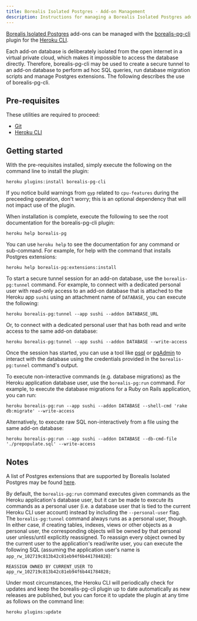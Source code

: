 ```yaml
---
title: Borealis Isolated Postgres - Add-on Management
description: Instructions for managing a Borealis Isolated Postgres add-on
---
```


[Borealis Isolated Postgres](https://elements.heroku.com/addons/borealis-pg) add-ons can be managed with the [borealis-pg-cli](https://www.npmjs.com/package/borealis-pg-cli) plugin for the [Heroku CLI](https://devcenter.heroku.com/articles/heroku-cli).

Each add-on database is deliberately isolated from the open internet in a virtual private cloud, which makes it impossible to access the database directly. Therefore, borealis-pg-cli may be used to create a secure tunnel to an add-on database to perform ad hoc SQL queries, run database migration scripts and manage Postgres extensions. The following describes the use of borealis-pg-cli.

## Pre-requisites

These utilities are required to proceed:

- [Git](https://git-scm.com/book/en/v2/Getting-Started-Installing-Git)
- [Heroku CLI](https://devcenter.heroku.com/articles/heroku-cli#download-and-install)

## Getting started

With the pre-requisites installed, simply execute the following on the command line to install the plugin:

```shell
heroku plugins:install borealis-pg-cli
```

If you notice build warnings from `gyp` related to `cpu-features` during the preceeding operation, don't worry; this is an optional dependency that will not impact use of the plugin.

When installation is complete, execute the following to see the root documentation for the borealis-pg-cli plugin:

```shell
heroku help borealis-pg
```

You can use `heroku help` to see the documentation for any command or sub-command. For example, for help with the command that installs Postgres extensions:

```shell
heroku help borealis-pg:extensions:install
```

To start a secure tunnel session for an add-on database, use the `borealis-pg:tunnel` command. For example, to connect with a dedicated personal user with read-only access to an add-on database that is attached to the Heroku app `sushi` using an attachment name of `DATABASE`, you can execute the following:

```shell
heroku borealis-pg:tunnel --app sushi --addon DATABASE_URL
```

Or, to connect with a dedicated personal user that has both read and write access to the same add-on database:

```shell
heroku borealis-pg:tunnel --app sushi --addon DATABASE --write-access
```

Once the session has started, you can use a tool like [psql](https://www.postgresql.org/docs/current/app-psql.html) or [pgAdmin](https://www.pgadmin.org/) to interact with the database using the credentials provided in the `borealis-pg:tunnel` command's output.

To execute non-interactive commands (e.g. database migrations) as the Heroku application database user, use the `borealis-pg:run` command. For example, to execute the database migrations for a Ruby on Rails application, you can run:

```shell
heroku borealis-pg:run --app sushi --addon DATABASE --shell-cmd 'rake db:migrate' --write-access
```

Alternatively, to execute raw SQL non-interactively from a file using the same add-on database:

```shell
heroku borealis-pg:run --app sushi --addon DATABASE --db-cmd-file './prepopulate.sql' --write-access
```

## Notes

A list of Postgres extensions that are supported by Borealis Isolated Postgres may be found [here](./pg-extensions-support.md).

By default, the `borealis-pg:run` command executes given commands as the Heroku application's database user, but it can be made to execute its commands as a personal user (i.e. a database user that is tied to the current Heroku CLI user account) instead by including the `--personal-user` flag. The `borealis-pg:tunnel` command always runs as a personal user, though. In either case, if creating tables, indexes, views or other objects as a personal user, the corresponding objects will be owned by that personal user unless/until explicitly reassigned. To reassign every object owned by the current user to the application's read/write user, you can execute the following SQL (assuming the application user's name is `app_rw_102719c813b42c81eb94f6b441784828`):

```pgsql
REASSIGN OWNED BY CURRENT_USER TO app_rw_102719c813b42c81eb94f6b441784828;
```

Under most circumstances, the Heroku CLI will periodically check for updates and keep the borealis-pg-cli plugin up to date automatically as new releases are published, but you can force it to update the plugin at any time as follows on the command line:

```shell
heroku plugins:update
```
